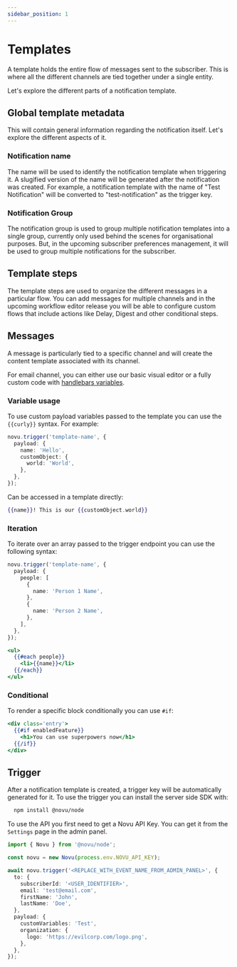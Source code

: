 ```yaml
---
sidebar_position: 1
---
```


# Templates

A template holds the entire flow of messages sent to the subscriber. This is where all the different channels are tied together under a single entity.

Let's explore the different parts of a notification template.

## Global template metadata

This will contain general information regarding the notification itself. Let's explore the different aspects of it.

### Notification name

The name will be used to identify the notification template when triggering it. A slugified version of the name will be generated after the notification was created. For example, a notification template with the name of "Test Notification" will be converted to "test-notification" as the trigger key.

### Notification Group

The notification group is used to group multiple notification templates into a single group, currently only used behind the scenes for organisational purposes. But, in the upcoming subscriber preferences management, it will be used to group multiple notifications for the subscriber.

## Template steps

The template steps are used to organize the different messages in a particular flow. You can add messages for multiple channels and in the upcoming workflow editor release you will be able to configure custom flows that include actions like Delay, Digest and other conditional steps.

## Messages

A message is particularly tied to a specific channel and will create the content template associated with its channel.

For email channel, you can either use our basic visual editor or a fully custom code with [handlebars variables](https://handlebarsjs.com/guide/).

### Variable usage

To use custom payload variables passed to the template you can use the `{{curly}}` syntax. For example:

```typescript
novu.trigger('template-name', {
  payload: {
    name: 'Hello',
    customObject: {
      world: 'World',
    },
  },
});
```

Can be accessed in a template directly:

```handlebars
{{name}}! This is our {{customObject.world}}
```

### Iteration

To iterate over an array passed to the trigger endpoint you can use the following syntax:

```typescript
novu.trigger('template-name', {
  payload: {
    people: [
      {
        name: 'Person 1 Name',
      },
      {
        name: 'Person 2 Name',
      },
    ],
  },
});
```

```handlebars
<ul>
  {{#each people}}
    <li>{{name}}</li>
  {{/each}}
</ul>
```

### Conditional

To render a specific block conditionally you can use `#if`:

```handlebars
<div class='entry'>
  {{#if enabledFeature}}
    <h1>You can use superpowers now</h1>
  {{/if}}
</div>
```

## Trigger

After a notification template is created, a trigger key will be automatically generated for it. To use the trigger you can install the server side SDK with:

```bash
  npm install @novu/node
```

To use the API you first need to get a Novu API Key. You can get it from the `Settings` page in the admin panel.

```typescript
import { Novu } from '@novu/node';

const novu = new Novu(process.env.NOVU_API_KEY);

await novu.trigger('<REPLACE_WITH_EVENT_NAME_FROM_ADMIN_PANEL>', {
  to: {
    subscriberId: '<USER_IDENTIFIER>',
    email: 'test@email.com',
    firstName: 'John',
    lastName: 'Doe',
  },
  payload: {
    customVariables: 'Test',
    organization: {
      logo: 'https://evilcorp.com/logo.png',
    },
  },
});
```
